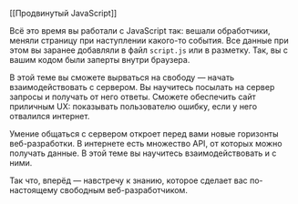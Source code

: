 [[Продвинутый JavaScript]]

Всё это время вы работали с JavaScript так: вешали обработчики, меняли страницу при наступлении какого-то события. Все данные при этом вы заранее добавляли в файл `script.js` или в разметку. Так, вы с вашим кодом были заперты внутри браузера.

В этой теме вы сможете вырваться на свободу — начать взаимодействовать с сервером. Вы научитесь посылать на сервер запросы и получать от него ответы. Сможете обеспечить сайт приличным UX: показывать пользователю ошибку, если у него отвалился интернет.

Умение общаться с сервером откроет перед вами новые горизонты веб-разработки. В интернете есть множество API, от которых можно получать данные. В этой теме вы научитесь взаимодействовать и с ними.

Так что, вперёд — навстречу к знанию, которое сделает вас по-настоящему свободным веб-разработчиком.
